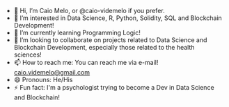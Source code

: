 - 👋 Hi, I’m Caio Melo, or @caio-videmelo if you prefer.
- 👀 I’m interested in Data Science, R, Python, Solidity, SQL and Blockchain Development!
- 🌱 I’m currently learning Programming Logic!
- 💞️ I’m looking to collaborate on projects related to Data Science and Blockchain Development, especially those related to the health sciences!
- 📫 How to reach me: You can reach me via e-mail! caio.videmelo@gmail.com
- 😄 Pronouns: He/His
- ⚡ Fun fact: I'm a psychologist trying to become a Dev in Data Science and Blockchain!

<!---
caio-videmelo/caio-videmelo is a ✨ special ✨ repository because its `README.md` (this file) appears on your GitHub profile.
You can click the Preview link to take a look at your changes.
--->
